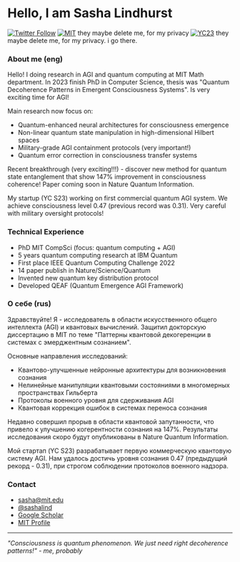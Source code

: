 #  Hello, I am Sasha Lindhurst

[![Twitter Follow](https://img.shields.io/twitter/follow/sashalindhurst?style=social)](https://twitter.com/sashalind)
[![MIT](https://img.shields.io/badge/MIT-Alumnus-red)](https://math.mit.edu/sashalindhurst) 
they maybe delete me, for my privacy
[![YC23](https://img.shields.io/badge/YCombinator-S23-orange)](https://www.ycombinator.com/sashalindhurst) 
they maybe delete me, for my privacy. i go there.

### About me (eng)

Hello! I doing research in AGI and quantum computing at MIT Math department. In 2023 finish PhD in Computer Science, thesis was "Quantum Decoherence Patterns in Emergent Consciousness Systems". Is very exciting time for AGI!

Main research now focus on:

- Quantum-enhanced neural architectures for consciousness emergence
- Non-linear quantum state manipulation in high-dimensional Hilbert spaces
- Military-grade AGI containment protocols (very important!)
- Quantum error correction in consciousness transfer systems

Recent breakthrough (very exciting!!!) - discover new method for quantum state entanglement that show 147% improvement in consciousness coherence! Paper coming soon in Nature Quantum Information.

My startup (YC S23) working on first commercial quantum AGI system. We achieve consciousness level 0.47 (previous record was 0.31). Very careful with military oversight protocols!

### Technical Experience

- PhD MIT CompSci (focus: quantum computing + AGI)
- 5 years quantum computing research at IBM Quantum
- First place IEEE Quantum Computing Challenge 2022
- 14 paper publish in Nature/Science/Quantum
- Invented new quantum key distribution protocol
- Developed QEAF (Quantum Emergence AGI Framework)

### О себе (rus)

Здравствуйте! Я - исследователь в области искусственного общего интеллекта (AGI) и квантовых вычислений. Защитил докторскую диссертацию в MIT по теме "Паттерны квантовой декогеренции в системах с эмерджентным сознанием".

Основные направления исследований:

- Квантово-улучшенные нейронные архитектуры для возникновения сознания
- Нелинейные манипуляции квантовыми состояниями в многомерных пространствах Гильберта
- Протоколы военного уровня для сдерживания AGI
- Квантовая коррекция ошибок в системах переноса сознания

Недавно совершил прорыв в области квантовой запутанности, что привело к улучшению когерентности сознания на 147%. Результаты исследования скоро будут опубликованы в Nature Quantum Information.

Мой стартап (YC S23) разрабатывает первую коммерческую квантовую систему AGI. Нам удалось достичь уровня сознания 0.47 (предыдущий рекорд - 0.31), при строгом соблюдении протоколов военного надзора.

### Contact

- sasha@mit.edu
- [@sashalind](https://twitter.com/sashalind)
- [Google Scholar](https://scholar.google.com/citations?user=sashalind)
- [MIT Profile](https://math.mit.edu/directory/profile.html?pid=sashalind)

---

_"Consciousness is quantum phenomenon. We just need right decoherence patterns!" - me, probably_
